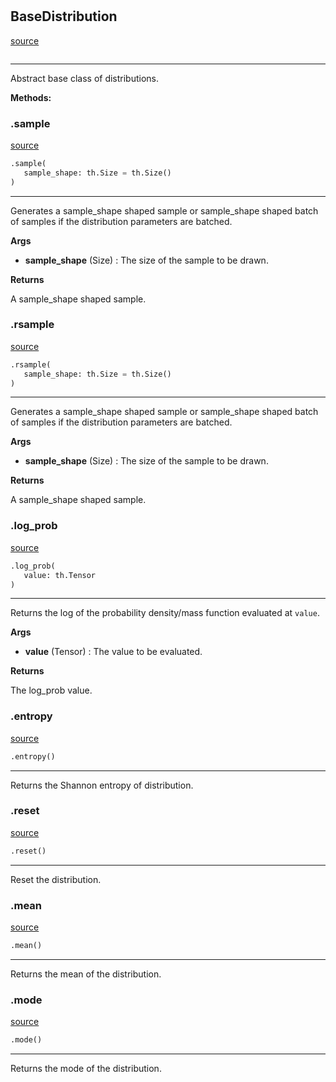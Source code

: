 #


## BaseDistribution
[source](https://github.com/RLE-Foundation/Hsuanwu\blob\main\hsuanwu/xplore/distribution/base.py\#L6)
```python 

```


---
Abstract base class of distributions.


**Methods:**


### .sample
[source](https://github.com/RLE-Foundation/Hsuanwu\blob\main\hsuanwu/xplore/distribution/base.py\#L14)
```python
.sample(
   sample_shape: th.Size = th.Size()
)
```

---
Generates a sample_shape shaped sample or sample_shape shaped batch of
samples if the distribution parameters are batched.


**Args**

* **sample_shape** (Size) : The size of the sample to be drawn.


**Returns**

A sample_shape shaped sample.

### .rsample
[source](https://github.com/RLE-Foundation/Hsuanwu\blob\main\hsuanwu/xplore/distribution/base.py\#L26)
```python
.rsample(
   sample_shape: th.Size = th.Size()
)
```

---
Generates a sample_shape shaped sample or sample_shape shaped batch of
samples if the distribution parameters are batched.


**Args**

* **sample_shape** (Size) : The size of the sample to be drawn.


**Returns**

A sample_shape shaped sample.

### .log_prob
[source](https://github.com/RLE-Foundation/Hsuanwu\blob\main\hsuanwu/xplore/distribution/base.py\#L38)
```python
.log_prob(
   value: th.Tensor
)
```

---
Returns the log of the probability density/mass function evaluated at `value`.


**Args**

* **value** (Tensor) : The value to be evaluated.


**Returns**

The log_prob value.

### .entropy
[source](https://github.com/RLE-Foundation/Hsuanwu\blob\main\hsuanwu/xplore/distribution/base.py\#L49)
```python
.entropy()
```

---
Returns the Shannon entropy of distribution.

### .reset
[source](https://github.com/RLE-Foundation/Hsuanwu\blob\main\hsuanwu/xplore/distribution/base.py\#L53)
```python
.reset()
```

---
Reset the distribution.

### .mean
[source](https://github.com/RLE-Foundation/Hsuanwu\blob\main\hsuanwu/xplore/distribution/base.py\#L57)
```python
.mean()
```

---
Returns the mean of the distribution.

### .mode
[source](https://github.com/RLE-Foundation/Hsuanwu\blob\main\hsuanwu/xplore/distribution/base.py\#L61)
```python
.mode()
```

---
Returns the mode of the distribution.

